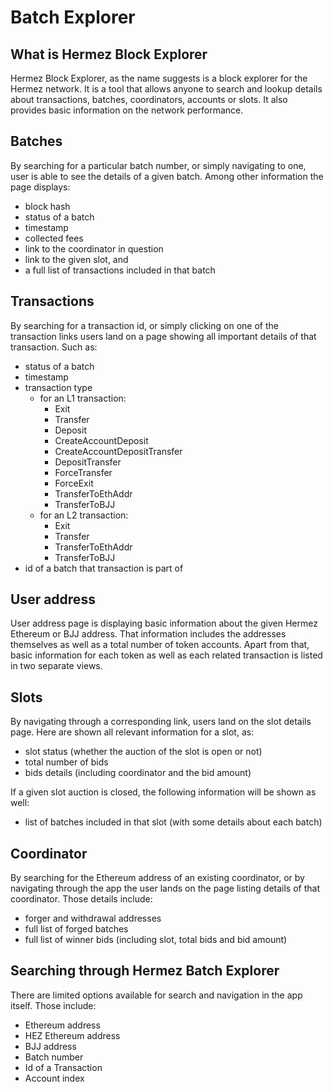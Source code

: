 # Batch Explorer

## What is Hermez Block Explorer
Hermez Block Explorer, as the name suggests is a block explorer for the Hermez network. It is a tool that allows anyone to search and lookup details about transactions, batches, coordinators, accounts or slots. It also provides basic information on the network performance.

## Batches
By searching for a particular batch number, or simply navigating to one, user is able to see the details of a given batch. Among other information the page displays:
* block hash
* status of a batch
* timestamp
* collected fees
* link to the coordinator in question
* link to the given slot, and
* a full list of transactions included in that batch

## Transactions
By searching for a transaction id, or simply clicking on one of the transaction links users land on a page showing all important details of that transaction. Such as:
* status of a batch
* timestamp
* transaction type
    * for an L1 transaction:
        * Exit
        * Transfer
        * Deposit
        * CreateAccountDeposit
        * CreateAccountDepositTransfer
        * DepositTransfer
        * ForceTransfer
        * ForceExit
        * TransferToEthAddr
        * TransferToBJJ
    * for an L2 transaction:
        * Exit
        * Transfer
        * TransferToEthAddr
        * TransferToBJJ
* id of a batch that transaction is part of

## User address
User address page is displaying basic information about the given Hermez Ethereum or BJJ address. That information includes the addresses themselves as well as a total number of token accounts.
Apart from that, basic information for each token as well as each related transaction is listed in two separate views.

## Slots
By navigating through a corresponding link, users land on the slot details page. Here are shown all relevant information for a slot, as:
* slot status (whether the auction of the slot is open or not)
* total number of bids
* bids details (including coordinator and the bid amount)

If a given slot auction is closed, the following information will be shown as well:
* list of batches included in that slot (with some details about each batch)

## Coordinator
By searching for the Ethereum address of an existing coordinator, or by navigating through the app the user lands on the page listing details of that coordinator. Those details include:
* forger and withdrawal addresses
* full list of forged batches
* full list of winner bids (including slot, total bids and bid amount)

## Searching through Hermez Batch Explorer
There are limited options available for search and navigation in the app itself. Those include:
* Ethereum address
* HEZ Ethereum address
* BJJ address
* Batch number
* Id of a Transaction
* Account index